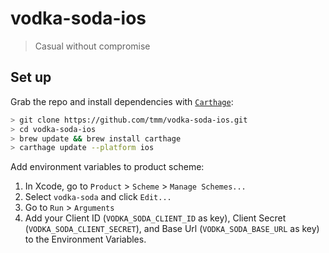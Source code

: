 # vodka-soda-ios

> Casual without compromise

## Set up

Grab the repo and install dependencies with [`Carthage`](https://github.com/Carthage):

```bash
> git clone https://github.com/tmm/vodka-soda-ios.git
> cd vodka-soda-ios
> brew update && brew install carthage
> carthage update --platform ios
```

Add environment variables to product scheme:

1. In Xcode, go to `Product` > `Scheme` > `Manage Schemes...`
2. Select `vodka-soda` and click `Edit...`
3. Go to `Run` > `Arguments`
4. Add your Client ID (`VODKA_SODA_CLIENT_ID` as key), Client Secret (`VODKA_SODA_CLIENT_SECRET`), and Base Url (`VODKA_SODA_BASE_URL` as key) to the Environment Variables.
